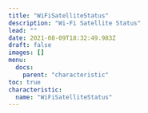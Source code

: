 ```yaml
---
title: "WiFiSatelliteStatus"
description: "Wi-Fi Satellite Status"
lead: ""
date: 2021-08-09T18:32:49.983Z
draft: false
images: []
menu:
  docs:
    parent: "characteristic"
toc: true
characteristic:
  name: "WiFiSatelliteStatus"
---
```

